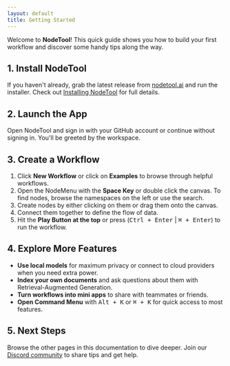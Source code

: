 ```yaml
---
layout: default
title: Getting Started
---
```


Welcome to **NodeTool**! This quick guide shows you how to build your first workflow and discover some handy tips along the way.

## 1. Install NodeTool

If you haven't already, grab the latest release from [nodetool.ai](https://nodetool.ai) and run the installer. Check out [Installing NodeTool](installation.md) for full details.

## 2. Launch the App

Open NodeTool and sign in with your GitHub account or continue without signing in. You'll be greeted by the workspace.

## 3. Create a Workflow

1. Click **New Workflow** or click on **Examples** to browse through helpful workflows.
2. Open the NodeMenu with the **Space Key** or double click the canvas. To find nodes, browse the namespaces on the left or use the search.
3. Create nodes by either clicking on them or drag them onto the canvas.
4. Connect them together to define the flow of data.
5. Hit the **Play Button at the top** or press (<kbd>Ctrl + Enter</kbd> | <kbd>⌘ + Enter</kbd>) to run the workflow.

## 4. Explore More Features

- **Use local models** for maximum privacy or connect to cloud providers when you need extra power.
- **Index your own documents** and ask questions about them with Retrieval-Augmented Generation.
- **Turn workflows into mini apps** to share with teammates or friends.
- **Open Command Menu** with <kbd>Alt + K</kbd> or <kbd>⌘ + K</kbd> for quick access to most features.

## 5. Next Steps

Browse the other pages in this documentation to dive deeper. Join our [Discord community](https://discord.gg/26m5xBwe) to share tips and get help.
